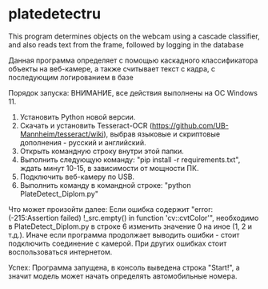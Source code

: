 # platedetectru
This program determines objects on the webcam using a cascade classifier, and also reads text from the frame, followed by logging in the database

Данная программа определяет с помощью каскадного классификатора объекты на веб-камере, а также считывает текст с кадра, с последующим логированием в базе

Порядок запуска:
ВНИМАНИЕ, все действия выполнены на ОС Windows 11.
1) Установить Python новой версии.
2) Скачать и установить Tesseract-OCR (https://github.com/UB-Mannheim/tesseract/wiki), выбрав языковые и скриптовые дополнения - русский и английский.
3) Открыть командную строку внутри этой папки.
4) Выполнить следующую команду: "pip install -r requirements.txt", ждать минут 10-15, в зависимости от мощности ПК.
5) Подключить веб-камеру по USB.
6) Выполнить команду в командной строке: "python PlateDetect_Diplom.py"

Что может произойти далее:
Если ошибка содержит "error: (-215:Assertion failed) !_src.empty() in function 'cv::cvtColor'", необходимо в PlateDetect_Diplom.py в строке 6 изменить значение 0 на иное (1, 2 и т.д.). Иначе если программа продолжает выводить ошибки - стоит подключить соединение с камерой.
При других ошибках стоит воспользоваться интернетом.

Успех: Программа запущена, в консоль выведена строка "Start!", а значит модель может начать определять автомобильные номера.
